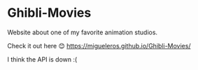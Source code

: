# Ghibli-Movies
Website about one of my favorite animation studios.

Check it out here 😊
https://migueleros.github.io/Ghibli-Movies/

I think the API is down :(
